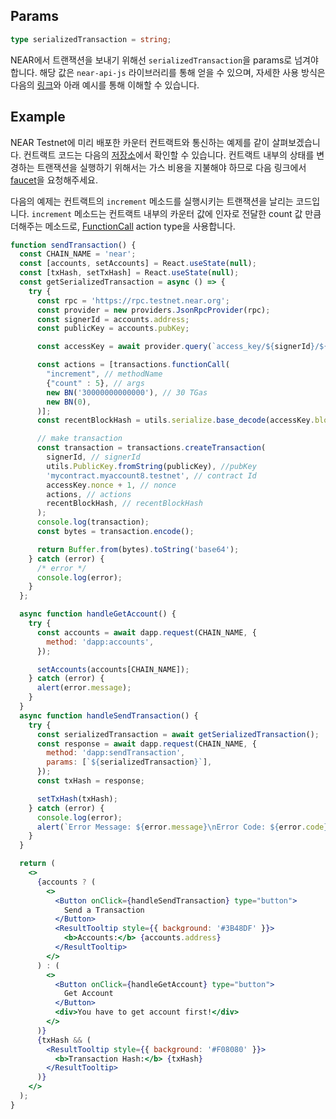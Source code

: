 ## Params
```typescript
type serializedTransaction = string;
```

NEAR에서 트랜잭션을 보내기 위해선 `serializedTransaction`을 params로 넘겨야 합니다. 해당 값은 `near-api-js` 라이브러리를 통해 얻을 수 있으며, 자세한 사용 방식은 다음의 [링크](https://docs.near.org/integrator/create-transactions)와 아래 예시를 통해 이해할 수 있습니다.

## Example
NEAR Testnet에 미리 배포한 카운터 컨트랙트와 통신하는 예제를 같이 살펴보겠습니다. 컨트랙트 코드는 다음의 [저장소](https://github.com/DSRV-DevGuild/near-counter-example)에서 확인할 수 있습니다. 컨트랙트 내부의 상태를 변경하는 트랜잭션을 실행하기 위해서는 가스 비용을 지불해야 하므로 다음 링크에서 [faucet](https://www.allthatnode.com/faucet/near.dsrv)을 요청해주세요.

다음의 예제는 컨트랙트의 `increment` 메소드를 실행시키는 트랜잭션을 날리는 코드입니다. 
`increment` 메소드는 컨트랙트 내부의 카운터 값에 인자로 전달한 count 값 만큼 더해주는 메소드로, [FunctionCall](https://nomicon.io/RuntimeSpec/Actions#functioncallaction) action type을 사용합니다.

```jsx live
function sendTransaction() {
  const CHAIN_NAME = 'near';
  const [accounts, setAccounts] = React.useState(null);
  const [txHash, setTxHash] = React.useState(null);
  const getSerializedTransaction = async () => {
    try {
      const rpc = 'https://rpc.testnet.near.org';
      const provider = new providers.JsonRpcProvider(rpc);
      const signerId = accounts.address;
      const publicKey = accounts.pubKey;

      const accessKey = await provider.query(`access_key/${signerId}/${publicKey}`, '');

      const actions = [transactions.functionCall(
        "increment", // methodName
        {"count" : 5}, // args
        new BN('30000000000000'), // 30 TGas
        new BN(0),
      )];
      const recentBlockHash = utils.serialize.base_decode(accessKey.block_hash);

      // make transaction
      const transaction = transactions.createTransaction(
        signerId, // signerId
        utils.PublicKey.fromString(publicKey), //pubKey
        'mycontract.myaccount8.testnet', // contract Id
        accessKey.nonce + 1, // nonce
        actions, // actions
        recentBlockHash, // recentBlockHash
      );
      console.log(transaction);
      const bytes = transaction.encode();

      return Buffer.from(bytes).toString('base64');
    } catch (error) {
      /* error */
      console.log(error);
    }
  };

  async function handleGetAccount() {
    try {
      const accounts = await dapp.request(CHAIN_NAME, {
        method: 'dapp:accounts',
      });

      setAccounts(accounts[CHAIN_NAME]);
    } catch (error) {
      alert(error.message);
    }
  }
  async function handleSendTransaction() {
    try {
      const serializedTransaction = await getSerializedTransaction();
      const response = await dapp.request(CHAIN_NAME, {
        method: 'dapp:sendTransaction',
        params: [`${serializedTransaction}`],
      });
      const txHash = response;

      setTxHash(txHash);
    } catch (error) {
      console.log(error);
      alert(`Error Message: ${error.message}\nError Code: ${error.code}`);
    }
  }

  return (
    <>
      {accounts ? (
        <>
          <Button onClick={handleSendTransaction} type="button">
            Send a Transaction
          </Button>
          <ResultTooltip style={{ background: '#3B48DF' }}>
            <b>Accounts:</b> {accounts.address}
          </ResultTooltip>
        </>
      ) : (
        <>
          <Button onClick={handleGetAccount} type="button">
            Get Account
          </Button>
          <div>You have to get account first!</div>
        </>
      )}
      {txHash && (
        <ResultTooltip style={{ background: '#F08080' }}>
          <b>Transaction Hash:</b> {txHash}
        </ResultTooltip>
      )}
    </>
  );
}
```